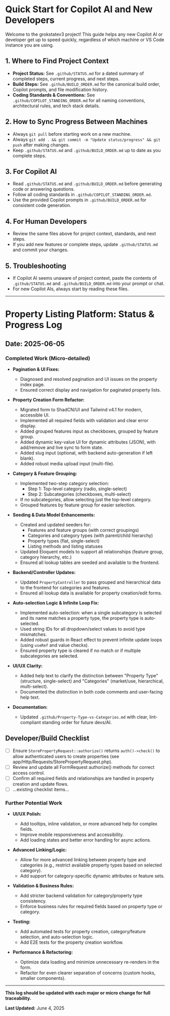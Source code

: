 # Quick Start for Copilot AI and New Developers

Welcome to the grokstatev3 project! This guide helps any new Copilot AI or developer get up to speed quickly, regardless of which machine or VS Code instance you are using.

## 1. Where to Find Project Context

- **Project Status:** See `.github/STATUS.md` for a dated summary of completed steps, current progress, and next steps.
- **Build Steps:** See `.github/BUILD_ORDER.md` for the canonical build order, Copilot prompts, and file modification history.
- **Coding Standards & Conventions:** See `.github/COPILOT_STANDING_ORDER.md` for all naming conventions, architectural rules, and tech stack details.

## 2. How to Sync Progress Between Machines

- Always `git pull` before starting work on a new machine.
- Always `git add . && git commit -m "Update status/progress" && git push` after making changes.
- Keep `.github/STATUS.md` and `.github/BUILD_ORDER.md` up to date as you complete steps.

## 3. For Copilot AI

- Read `.github/STATUS.md` and `.github/BUILD_ORDER.md` before generating code or answering questions.
- Follow all coding standards in `.github/COPILOT_STANDING_ORDER.md`.
- Use the provided Copilot prompts in `.github/BUILD_ORDER.md` for consistent code generation.

## 4. For Human Developers

- Review the same files above for project context, standards, and next steps.
- If you add new features or complete steps, update `.github/STATUS.md` and commit your changes.

## 5. Troubleshooting

- If Copilot AI seems unaware of project context, paste the contents of `.github/STATUS.md` and `.github/BUILD_ORDER.md` into your prompt or chat.
- For new Copilot AIs, always start by reading these files.

---

# Property Listing Platform: Status & Progress Log

## Date: 2025-06-05

### Completed Work (Micro-detailed)

- **Pagination & UI Fixes:**
  - Diagnosed and resolved pagination and UI issues on the property index page.
  - Ensured correct display and navigation for paginated property lists.

- **Property Creation Form Refactor:**
  - Migrated form to ShadCN/UI and Tailwind v4.1 for modern, accessible UI.
  - Implemented all required fields with validation and clear error display.
  - Added grouped features input as checkboxes, grouped by feature group.
  - Added dynamic key-value UI for dynamic attributes (JSON), with add/remove and live sync to form state.
  - Added slug input (optional, with backend auto-generation if left blank).
  - Added robust media upload input (multi-file).

- **Category & Feature Grouping:**
  - Implemented two-step category selection:
    - Step 1: Top-level category (radio, single-select)
    - Step 2: Subcategories (checkboxes, multi-select)
  - If no subcategories, allow selecting just the top-level category.
  - Grouped features by feature group for easier selection.

- **Seeding & Data Model Enhancements:**
  - Created and updated seeders for:
    - Features and feature groups (with correct groupings)
    - Categories and category types (with parent/child hierarchy)
    - Property types (flat, single-select)
    - Listing methods and listing statuses
  - Updated Eloquent models to support all relationships (feature group, category hierarchy, etc.)
  - Ensured all lookup tables are seeded and available to the frontend.

- **Backend/Controller Updates:**
  - Updated `PropertyController` to pass grouped and hierarchical data to the frontend for categories and features.
  - Ensured all lookup data is available for property creation/edit forms.

- **Auto-selection Logic & Infinite Loop Fix:**
  - Implemented auto-selection: when a single subcategory is selected and its name matches a property type, the property type is auto-selected.
  - Used string IDs for all dropdown/select values to avoid type mismatches.
  - Added robust guards in React effect to prevent infinite update loops (using `useRef` and value checks).
  - Ensured property type is cleared if no match or if multiple subcategories are selected.

- **UI/UX Clarity:**
  - Added help text to clarify the distinction between "Property Type" (structure, single-select) and "Categories" (market/use, hierarchical, multi-select).
  - Documented the distinction in both code comments and user-facing help text.

- **Documentation:**
  - Updated `.github/Property-Type-vs-Categories.md` with clear, lint-compliant standing order for future devs/AI.

## Developer/Build Checklist

- [ ] Ensure `StorePropertyRequest::authorize()` returns `auth()->check()` to allow authenticated users to create properties (see app/Http/Requests/StorePropertyRequest.php).
- [ ] Review and update all FormRequest authorize() methods for correct access control.
- [ ] Confirm all required fields and relationships are handled in property creation and update flows.
- [ ] ...existing checklist items...

### Further Potential Work

- **UI/UX Polish:**
  - Add tooltips, inline validation, or more advanced help for complex fields.
  - Improve mobile responsiveness and accessibility.
  - Add loading states and better error handling for async actions.

- **Advanced Linking/Logic:**
  - Allow for more advanced linking between property type and categories (e.g., restrict available property types based on selected category).
  - Add support for category-specific dynamic attributes or feature sets.

- **Validation & Business Rules:**
  - Add stricter backend validation for category/property type consistency.
  - Enforce business rules for required fields based on property type or category.

- **Testing:**
  - Add automated tests for property creation, category/feature selection, and auto-selection logic.
  - Add E2E tests for the property creation workflow.

- **Performance & Refactoring:**
  - Optimize data loading and minimize unnecessary re-renders in the form.
  - Refactor for even clearer separation of concerns (custom hooks, smaller components).

---

**This log should be updated with each major or micro change for full traceability.**

**Last Updated:** June 4, 2025
